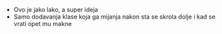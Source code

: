 * Ovo je jako lako, a super ideja
* Samo dodavanja klase koja ga mijanja nakon sta se skrola dolje i kad se vrati opet mu makne
